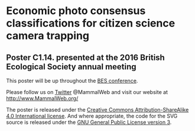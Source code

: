 # Economic photo consensus classifications for citizen science camera trapping
## Poster C1.14. presented at the 2016 British Ecological Society annual meeting

This poster will be up throughout the [BES conference](http://www.britishecologicalsociety.org/events/annual-event-2016/).

Please follow us on [Twitter](https://twitter.com/MammalWeb) @MammalWeb and visit our website at http://www.MammalWeb.org/

The poster is released under the [Creative Commons Attribution-ShareAlike 4.0 International license](https://creativecommons.org/licenses/by-sa/4.0/). And where appropriate, the code for the SVG source is released under the [GNU General Public License version 3](https://www.gnu.org/licenses/gpl.html).
